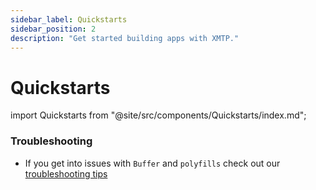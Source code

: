 ```yaml
---
sidebar_label: Quickstarts
sidebar_position: 2
description: "Get started building apps with XMTP."
---
```


# Quickstarts

import Quickstarts from "@site/src/components/Quickstarts/index.md";

<Quickstarts />

### Troubleshooting

- If you get into issues with `Buffer` and `polyfills` check out our [troubleshooting tips](/docs/developer-quickstart#troubleshooting)

